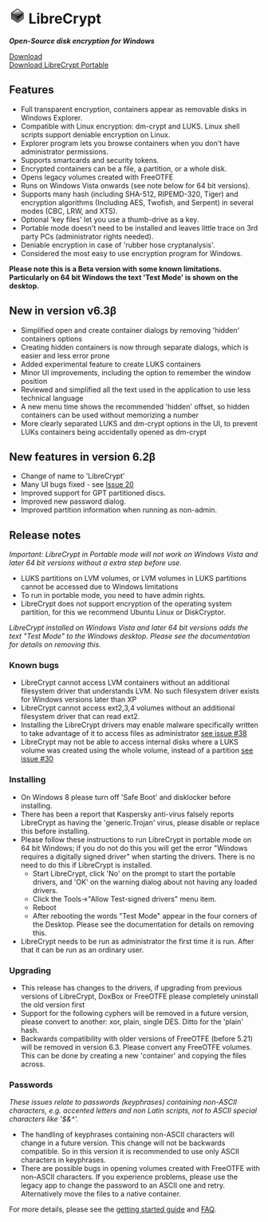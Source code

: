 # ![LibreCrypt](src/assets/images/DoxBox32.png) LibreCrypt
_**Open-Source disk encryption for Windows**_

[Download](https://github.com/t-d-k/doxbox/releases/download/v6.2-beta/InstallLibreCrypt_v62Beta.exe)  
[Download LibreCrypt Portable](https://github.com/t-d-k/doxbox/releases/download/v6.2-beta/LibreCryptExplorer_v6.2.zip)

##	Features

- Full transparent encryption, containers appear as removable disks in Windows Explorer.
- Compatible with Linux encryption: dm-crypt and LUKS. Linux shell scripts support deniable encryption on Linux.
- Explorer program lets you browse containers when you don't have administrator permissions.
- Supports smartcards and security tokens.
- Encrypted containers can be a file, a partition, or a whole disk.
- Opens legacy volumes created with FreeOTFE
- Runs on Windows Vista onwards (see note below for 64 bit versions).
- Supports many hash (including SHA-512, RIPEMD-320, Tiger) and encryption algorithms (Including AES, Twofish, and Serpent) in several modes (CBC, LRW, and XTS).
- Optional 'key files' let you use a thumb-drive as a key.
- Portable mode doesn't need to be installed and leaves little trace on 3rd party PCs (administrator rights needed).
- Deniable encryption in case of 'rubber hose cryptanalysis'.
- Considered the most easy to use encryption program for Windows.

**Please note this is a Beta version with some known limitations. Particularly on 64 bit Windows the text 'Test Mode' is shown on the desktop.**
	
## New in version v6.3β

- Simplified open and create container dialogs by removing 'hidden' containers options
- Creating hidden containers is now through separate dialogs, which is easier and less error prone 
- Added experimental feature to create LUKS containers
- Minor UI improvements, including the option to remember the window position
- Reviewed and simplified all the text used in the application to use less technical language
- A new menu time shows the recommended 'hidden' offset, so hidden containers can be used without memorizing a number
- More clearly separated LUKS and dm-crypt options in the UI, to prevent LUKs containers being accidentally opened as dm-crypt  
 
  
## New features in version 6.2β

- Change of name to 'LibreCrypt'
- Many UI bugs fixed - see [Issue 20](https://github.com/t-d-k/doxbox/issues/20)
- Improved support for GPT partitioned discs.
- Improved new password dialog.
- Improved partition information when running as non-admin.

## Release notes
_Important: LibreCrypt in Portable mode will not work on Windows Vista and later 64 bit versions without a extra step before use._

- LUKS partitions on LVM volumes, or LVM volumes in LUKS partitions cannot be accessed due to Windows limitations
- To run in portable mode, you need to have admin rights.
- LibreCrypt does not support encryption of the operating system partition, for this we recommend Ubuntu Linux or DiskCryptor.

_LibreCrypt installed on Windows Vista and later 64 bit versions adds the text "Test Mode" to the Windows desktop. Please see the documentation for details on removing this._

### Known bugs

- LibreCrypt cannot access LVM containers without an additional filesystem driver that understands LVM. No such filesystem driver exists for Windows versions later than XP
- LibreCrypt cannot access ext2,3,4 volumes without an additional filesystem driver that can read ext2.
- Installing the LibreCrypt drivers may enable malware specifically written to take advantage of it to access files as administrator [see issue #38](https://github.com/t-d-k/LibreCrypt/issues/38)  
- LibreCrypt may not be able to access internal disks where a LUKS volume was created using the whole volume, instead of a partition [see issue #30](https://github.com/t-d-k/LibreCrypt/issues/30)   

### Installing

- On Windows 8 please turn off 'Safe Boot' and disklocker before installing.
- There has been a report that Kaspersky anti-virus falsely reports LibreCrypt as having the 'generic.Trojan' virus, please disable or replace this before installing.
- Please follow these instructions to run LibreCrypt in portable mode on 64 bit Windows; if you do not do this you will get the error "Windows requires a digitally signed driver" when starting the drivers. There is no need to do this if LibreCrypt is installed.
	- Start LibreCrypt, click 'No' on the prompt to start the portable drivers, and 'OK' on the warning dialog about not having any loaded drivers.
	- Click the Tools->"Allow Test-signed drivers" menu item.
	- Reboot	
	- After rebooting the words "Test Mode" appear in the four corners of the Desktop. Please see the documentation for details on removing this.
- LibreCrypt needs to be run as administrator the first time it is run. After that it can be run as an ordinary user. 

### Upgrading

- This release has changes to the drivers, if upgrading from previous versions of LibreCrypt, DoxBox or FreeOTFE please completely uninstall the old version first
- Support for the following cyphers will be removed in a future version, please convert to another: xor, plain, single DES. Ditto for the 'plain' hash. 
- Backwards compatibility with older versions of FreeOTFE (before 5.21) will be removed in version 6.3. Please convert any FreeOTFE volumes. This can be done by creating a new 'container' and copying the files across.

### Passwords
_These issues relate to passwords (keyphrases) containing non-ASCII characters, e.g. accented letters and non Latin scripts, not to ASCII special characters like '$&^'._

- The handling of keyphrases containing non-ASCII characters will change in a future version. This change will not be backwards compatible. So in this version it is recommended to use only ASCII characters in keyphrases.
- There are possible bugs in opening volumes created with FreeOTFE with non-ASCII characters. If you experience problems, please use the legacy app to change the password to an ASCII one and retry. Alternatively move the files to a native container.

For more details, please see the [getting started guide]() and [FAQ]().
